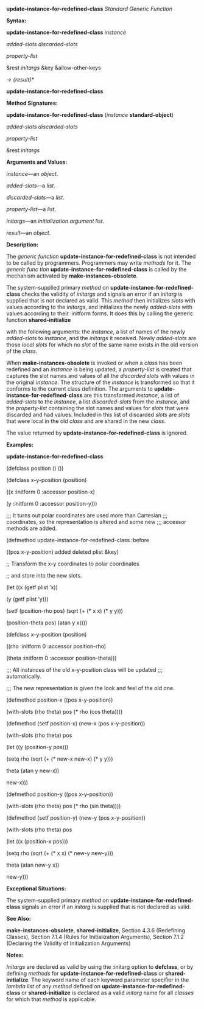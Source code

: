 **update-instance-for-redefined-class** *Standard Generic Function* 

**Syntax:** 

**update-instance-for-redefined-class** *instance* 

*added-slots discarded-slots* 

*property-list* 

&rest *initargs* &key &allow-other-keys 

*→ &#123;result&#125;*\* 



 

 

**update-instance-for-redefined-class** 

**Method Signatures:** 

**update-instance-for-redefined-class** (*instance* **standard-object**) 

*added-slots discarded-slots* 

*property-list* 

&rest *initargs* 

**Arguments and Values:** 

*instance*—an *object*. 

*added-slots*—a *list*. 

*discarded-slots*—a *list*. 

*property-list*—a *list*. 

*initargs*—an *initialization argument list*. 

*result*—an *object*. 

**Description:** 

The *generic function* **update-instance-for-redefined-class** is not intended to be called by programmers. Programmers may write *methods* for it. The *generic func tion* **update-instance-for-redefined-class** is called by the mechanism activated by **make-instances-obsolete**. 

The system-supplied primary *method* on **update-instance-for-redefined-class** checks the validity of *initargs* and signals an error if an *initarg* is supplied that is not declared as valid. This *method* then initializes *slots* with values according to the *initargs*, and initializes the newly *added-slots* with values according to their :initform forms. It does this by calling the generic function **shared-initialize** 

with the following arguments: the *instance*, a list of names of the newly *added-slots* to *instance*, and the *initargs* it received. Newly *added-slots* are those *local slots* for which no *slot* of the same name exists in the old version of the *class*. 

When **make-instances-obsolete** is invoked or when a *class* has been redefined and an *instance* is being updated, a *property-list* is created that captures the slot names and values of all the *discarded slots* with values in the original *instance*. The structure of the *instance* is transformed so that it conforms to the current class definition. The arguments to **update-instance-for-redefined-class** are this transformed *instance*, a list of *added-slots* to the *instance*, a list *discarded-slots* from the *instance*, and the *property-list* containing the slot names and values for *slots* that were discarded and had values. Included in this list of discarded *slots* are *slots* that were local in the old *class* and are shared in the new *class*. 

The value returned by **update-instance-for-redefined-class** is ignored. 

**Examples:** 



 

 

**update-instance-for-redefined-class** 

(defclass position () ()) 

(defclass x-y-position (position) 

((x :initform 0 :accessor position-x) 

(y :initform 0 :accessor position-y))) 

;;; It turns out polar coordinates are used more than Cartesian ;;; coordinates, so the representation is altered and some new ;;; accessor methods are added. 

(defmethod update-instance-for-redefined-class :before 

((pos x-y-position) added deleted plist &key) 

;; Transform the x-y coordinates to polar coordinates 

;; and store into the new slots. 

(let ((x (getf plist ’x)) 

(y (getf plist ’y))) 

(setf (position-rho pos) (sqrt (+ (\* x x) (\* y y))) 

(position-theta pos) (atan y x)))) 

(defclass x-y-position (position) 

((rho :initform 0 :accessor position-rho) 

(theta :initform 0 :accessor position-theta))) 

;;; All instances of the old x-y-position class will be updated ;;; automatically. 

;;; The new representation is given the look and feel of the old one. 

(defmethod position-x ((pos x-y-position)) 

(with-slots (rho theta) pos (\* rho (cos theta)))) 

(defmethod (setf position-x) (new-x (pos x-y-position)) 

(with-slots (rho theta) pos 

(let ((y (position-y pos))) 

(setq rho (sqrt (+ (\* new-x new-x) (\* y y))) 

theta (atan y new-x)) 

new-x))) 

(defmethod position-y ((pos x-y-position)) 

(with-slots (rho theta) pos (\* rho (sin theta)))) 

(defmethod (setf position-y) (new-y (pos x-y-position)) 

(with-slots (rho theta) pos 

(let ((x (position-x pos))) 

(setq rho (sqrt (+ (\* x x) (\* new-y new-y))) 



 

 

theta (atan new-y x)) 

new-y))) 

**Exceptional Situations:** 

The system-supplied primary *method* on **update-instance-for-redefined-class** signals an error if an *initarg* is supplied that is not declared as valid. 

**See Also:** 

**make-instances-obsolete**, **shared-initialize**, Section 4.3.6 (Redefining Classes), Section 7.1.4 (Rules for Initialization Arguments), Section 7.1.2 (Declaring the Validity of Initialization Arguments) 

**Notes:** 

*Initargs* are declared as valid by using the :initarg option to **defclass**, or by defining *methods* for **update-instance-for-redefined-class** or **shared-initialize**. The keyword name of each keyword parameter specifier in the *lambda list* of any *method* defined on **update-instance-for-redefined-class** or **shared-initialize** is declared as a valid *initarg* name for all *classes* for which that *method* is applicable. 

